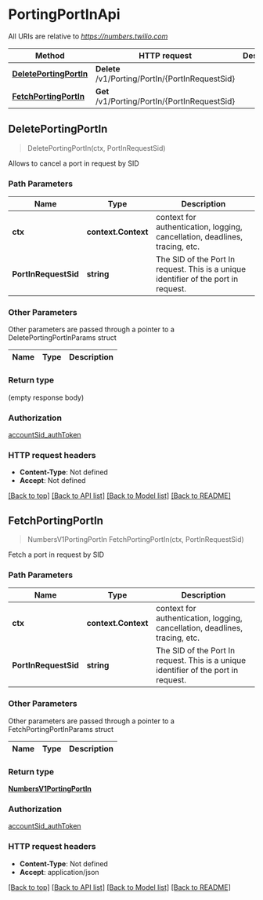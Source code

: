# PortingPortInApi

All URIs are relative to *https://numbers.twilio.com*

Method | HTTP request | Description
------------- | ------------- | -------------
[**DeletePortingPortIn**](PortingPortInApi.md#DeletePortingPortIn) | **Delete** /v1/Porting/PortIn/{PortInRequestSid} | 
[**FetchPortingPortIn**](PortingPortInApi.md#FetchPortingPortIn) | **Get** /v1/Porting/PortIn/{PortInRequestSid} | 



## DeletePortingPortIn

> DeletePortingPortIn(ctx, PortInRequestSid)



Allows to cancel a port in request by SID

### Path Parameters


Name | Type | Description
------------- | ------------- | -------------
**ctx** | **context.Context** | context for authentication, logging, cancellation, deadlines, tracing, etc.
**PortInRequestSid** | **string** | The SID of the Port In request. This is a unique identifier of the port in request.

### Other Parameters

Other parameters are passed through a pointer to a DeletePortingPortInParams struct


Name | Type | Description
------------- | ------------- | -------------

### Return type

 (empty response body)

### Authorization

[accountSid_authToken](../README.md#accountSid_authToken)

### HTTP request headers

- **Content-Type**: Not defined
- **Accept**: Not defined

[[Back to top]](#) [[Back to API list]](../README.md#documentation-for-api-endpoints)
[[Back to Model list]](../README.md#documentation-for-models)
[[Back to README]](../README.md)


## FetchPortingPortIn

> NumbersV1PortingPortIn FetchPortingPortIn(ctx, PortInRequestSid)



Fetch a port in request by SID

### Path Parameters


Name | Type | Description
------------- | ------------- | -------------
**ctx** | **context.Context** | context for authentication, logging, cancellation, deadlines, tracing, etc.
**PortInRequestSid** | **string** | The SID of the Port In request. This is a unique identifier of the port in request.

### Other Parameters

Other parameters are passed through a pointer to a FetchPortingPortInParams struct


Name | Type | Description
------------- | ------------- | -------------

### Return type

[**NumbersV1PortingPortIn**](NumbersV1PortingPortIn.md)

### Authorization

[accountSid_authToken](../README.md#accountSid_authToken)

### HTTP request headers

- **Content-Type**: Not defined
- **Accept**: application/json

[[Back to top]](#) [[Back to API list]](../README.md#documentation-for-api-endpoints)
[[Back to Model list]](../README.md#documentation-for-models)
[[Back to README]](../README.md)

